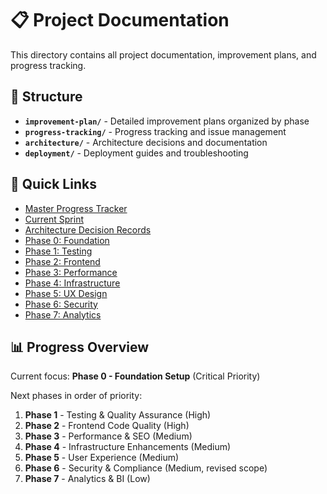 # 📋 Project Documentation

This directory contains all project documentation, improvement plans, and progress tracking.

## 📁 Structure

- **`improvement-plan/`** - Detailed improvement plans organized by phase
- **`progress-tracking/`** - Progress tracking and issue management
- **`architecture/`** - Architecture decisions and documentation
- **`deployment/`** - Deployment guides and troubleshooting

## 🚀 Quick Links

- [Master Progress Tracker](./progress-tracking/master-progress.md)
- [Current Sprint](./progress-tracking/current-sprint.md)
- [Architecture Decision Records](./architecture/README.md)
- [Phase 0: Foundation](./improvement-plan/phase-0-foundation.md)
- [Phase 1: Testing](./improvement-plan/phase-1-testing.md)
- [Phase 2: Frontend](./improvement-plan/phase-2-frontend.md)
- [Phase 3: Performance](./improvement-plan/phase-3-performance.md)
- [Phase 4: Infrastructure](./improvement-plan/phase-4-infrastructure.md)
- [Phase 5: UX Design](./improvement-plan/phase-5-ux-design.md)
- [Phase 6: Security](./improvement-plan/phase-6-security.md)
- [Phase 7: Analytics](./improvement-plan/phase-7-analytics.md)

## 📊 Progress Overview

Current focus: **Phase 0 - Foundation Setup** (Critical Priority)

Next phases in order of priority:
1. **Phase 1** - Testing & Quality Assurance (High)
2. **Phase 2** - Frontend Code Quality (High)
3. **Phase 3** - Performance & SEO (Medium)
4. **Phase 4** - Infrastructure Enhancements (Medium)
5. **Phase 5** - User Experience (Medium)
6. **Phase 6** - Security & Compliance (Medium, revised scope)
7. **Phase 7** - Analytics & BI (Low)
